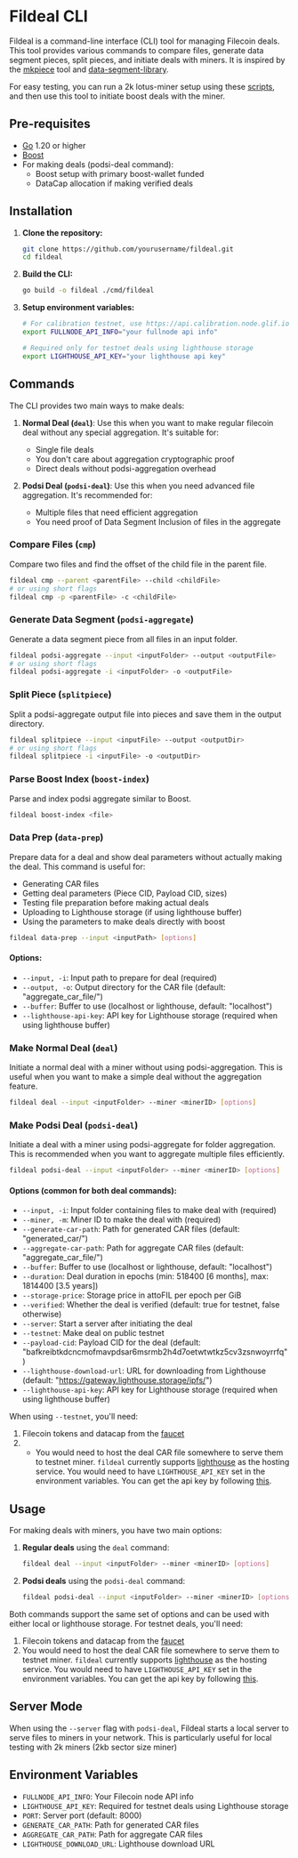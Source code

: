 # Fildeal CLI

Fildeal is a command-line interface (CLI) tool for managing Filecoin deals. This tool provides various commands to compare files, generate data segment pieces, split pieces, and initiate deals with miners. It is inspired by the [mkpiece](https://github.com/willscott/mkpiece) tool and [data-segment-library](https://github.com/filecoin-project/go-data-segment).

For easy testing, you can run a 2k lotus-miner setup using these [scripts](https://gist.github.com/lordshashank/fb2fbd53b5520a862bd451e3603b4718), and then use this tool to initiate boost deals with the miner.

## Pre-requisites

- [Go](https://golang.org/doc/install) 1.20 or higher
- [Boost](https://boost.filecoin.io/getting-started)
- For making deals (podsi-deal command):
  - Boost setup with primary boost-wallet funded
  - DataCap allocation if making verified deals

## Installation

1. **Clone the repository:**

   ```sh
   git clone https://github.com/yourusername/fildeal.git
   cd fildeal
   ```

2. **Build the CLI:**

   ```sh
   go build -o fildeal ./cmd/fildeal
   ```

3. **Setup environment variables:**

   ```sh
   # For calibration testnet, use https://api.calibration.node.glif.io
   export FULLNODE_API_INFO="your fullnode api info"
   
   # Required only for testnet deals using lighthouse storage
   export LIGHTHOUSE_API_KEY="your lighthouse api key"
   ```

## Commands

The CLI provides two main ways to make deals:

1. **Normal Deal (`deal`)**: Use this when you want to make regular filecoin deal without any special aggregation. It's suitable for:
   - Single file deals
   - You don't care about aggregation cryptographic proof
   - Direct deals without podsi-aggregation overhead

2. **Podsi Deal (`podsi-deal`)**: Use this when you need advanced file aggregation. It's recommended for:
   - Multiple files that need efficient aggregation
   - You need proof of Data Segment Inclusion of files in the aggregate

### Compare Files (`cmp`)

Compare two files and find the offset of the child file in the parent file.

```sh
fildeal cmp --parent <parentFile> --child <childFile>
# or using short flags
fildeal cmp -p <parentFile> -c <childFile>
```

### Generate Data Segment (`podsi-aggregate`)

Generate a data segment piece from all files in an input folder.

```sh
fildeal podsi-aggregate --input <inputFolder> --output <outputFile>
# or using short flags
fildeal podsi-aggregate -i <inputFolder> -o <outputFile>
```

### Split Piece (`splitpiece`)

Split a podsi-aggregate output file into pieces and save them in the output directory.

```sh
fildeal splitpiece --input <inputFile> --output <outputDir>
# or using short flags
fildeal splitpiece -i <inputFile> -o <outputDir>
```

### Parse Boost Index (`boost-index`)

Parse and index podsi aggregate similar to Boost.

```sh
fildeal boost-index <file>
```

### Data Prep (`data-prep`)

Prepare data for a deal and show deal parameters without actually making the deal. This command is useful for:
- Generating CAR files
- Getting deal parameters (Piece CID, Payload CID, sizes)
- Testing file preparation before making actual deals
- Uploading to Lighthouse storage (if using lighthouse buffer)
- Using the parameters to make deals directly with boost

```sh
fildeal data-prep --input <inputPath> [options]
```

#### Options:
- `--input, -i`: Input path to prepare for deal (required)
- `--output, -o`: Output directory for the CAR file (default: "aggregate_car_file/")
- `--buffer`: Buffer to use (localhost or lighthouse, default: "localhost")
- `--lighthouse-api-key`: API key for Lighthouse storage (required when using lighthouse buffer)

### Make Normal Deal (`deal`)

Initiate a normal deal with a miner without using podsi-aggregation. This is useful when you want to make a simple deal without the aggregation feature.

```sh
fildeal deal --input <inputFolder> --miner <minerID> [options]
```

### Make Podsi Deal (`podsi-deal`)

Initiate a deal with a miner using podsi-aggregate for folder aggregation. This is recommended when you want to aggregate multiple files efficiently.

```sh
fildeal podsi-deal --input <inputFolder> --miner <minerID> [options]
```

#### Options (common for both deal commands):
- `--input, -i`: Input folder containing files to make deal with (required)
- `--miner, -m`: Miner ID to make the deal with (required)
- `--generate-car-path`: Path for generated CAR files (default: "generated_car/")
- `--aggregate-car-path`: Path for aggregate CAR files (default: "aggregate_car_file/")
- `--buffer`: Buffer to use (localhost or lighthouse, default: "localhost")
- `--duration`: Deal duration in epochs (min: 518400 [6 months], max: 1814400 [3.5 years])
- `--storage-price`: Storage price in attoFIL per epoch per GiB
- `--verified`: Whether the deal is verified (default: true for testnet, false otherwise)
- `--server`: Start a server after initiating the deal
- `--testnet`: Make deal on public testnet
- `--payload-cid`: Payload CID for the deal (default: "bafkreibtkdcncmofmavpdsar6msrmb2h4d7oetwtwtkz5cv3zsnwoyrrfq")
- `--lighthouse-download-url`: URL for downloading from Lighthouse (default: "https://gateway.lighthouse.storage/ipfs/")
- `--lighthouse-api-key`: API key for Lighthouse storage (required when using lighthouse buffer)

When using `--testnet`, you'll need:
1. Filecoin tokens and datacap from the [faucet](https://faucet.calibnet.chainsafe-fil.io/)
2. - You would need to host the deal CAR file somewhere to serve them to testnet miner. `fildeal` currently supports [lighthouse](https://www.lighthouse.storage/) as the hosting service. You would need to have `LIGHTHOUSE_API_KEY` set in the environment variables. You can get the api key by following [this](https://docs.lighthouse.storage/lighthouse-1/how-to/create-an-api-key).

## Usage

For making deals with miners, you have two main options:

1. **Regular deals** using the `deal` command:
   ```sh
   fildeal deal --input <inputFolder> --miner <minerID> [options]
   ```

2. **Podsi deals** using the `podsi-deal` command:
   ```sh
   fildeal podsi-deal --input <inputFolder> --miner <minerID> [options]
   ```

Both commands support the same set of options and can be used with either local or lighthouse storage. For testnet deals, you'll need:
1. Filecoin tokens and datacap from the [faucet](https://faucet.calibnet.chainsafe-fil.io/)
2. You would need to host the deal CAR file somewhere to serve them to testnet miner. `fildeal` currently supports [lighthouse](https://www.lighthouse.storage/) as the hosting service. You would need to have `LIGHTHOUSE_API_KEY` set in the environment variables. You can get the api key by following [this](https://docs.lighthouse.storage/lighthouse-1/how-to/create-an-api-key).

## Server Mode

When using the `--server` flag with `podsi-deal`, Fildeal starts a local server to serve files to miners in your network. This is particularly useful for local testing with 2k miners (2kb sector size miner)

## Environment Variables

- `FULLNODE_API_INFO`: Your Filecoin node API info
- `LIGHTHOUSE_API_KEY`: Required for testnet deals using Lighthouse storage
- `PORT`: Server port (default: 8000)
- `GENERATE_CAR_PATH`: Path for generated CAR files
- `AGGREGATE_CAR_PATH`: Path for aggregate CAR files
- `LIGHTHOUSE_DOWNLOAD_URL`: Lighthouse download URL
